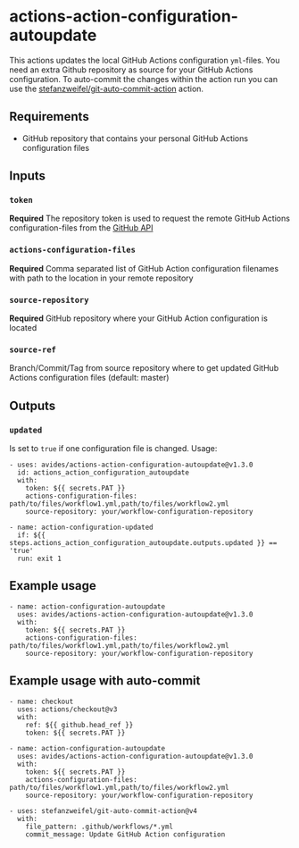 # actions-action-configuration-autoupdate

This actions updates the local GitHub Actions configuration `yml`-files. You need an extra Github repository as source for your GitHub Actions configuration. To auto-commit the changes within the action run you can use the [stefanzweifel/git-auto-commit-action](https://github.com/stefanzweifel/git-auto-commit-action) action.

## Requirements

- GitHub repository that contains your personal GitHub Actions configuration files

## Inputs

### `token`

**Required** The repository token is used to request the remote GitHub Actions configuration-files from the [GitHub API](https://developer.github.com/v3/repos/contents/#get-contents)

### `actions-configuration-files`

**Required** Comma separated list of GitHub Action configuration filenames with path to the location in your remote repository

### `source-repository`

**Required** GitHub repository where your GitHub Action configuration is located

### `source-ref`

Branch/Commit/Tag from source repository where to get updated GitHub Actions configuration files (default: master)

## Outputs

### `updated`

Is set to `true` if one configuration file is changed. Usage:
```
- uses: avides/actions-action-configuration-autoupdate@v1.3.0
  id: actions_action_configuration_autoupdate
  with:
    token: ${{ secrets.PAT }}
    actions-configuration-files: path/to/files/workflow1.yml,path/to/files/workflow2.yml
    source-repository: your/workflow-configuration-repository

- name: action-configuration-updated
  if: ${{ steps.actions_action_configuration_autoupdate.outputs.updated }} == 'true'
  run: exit 1
```

## Example usage
```
- name: action-configuration-autoupdate
  uses: avides/actions-action-configuration-autoupdate@v1.3.0
  with:
    token: ${{ secrets.PAT }}
    actions-configuration-files: path/to/files/workflow1.yml,path/to/files/workflow2.yml
    source-repository: your/workflow-configuration-repository
```

## Example usage with auto-commit
```
- name: checkout
  uses: actions/checkout@v3
  with:
    ref: ${{ github.head_ref }}
    token: ${{ secrets.PAT }}

- name: action-configuration-autoupdate
  uses: avides/actions-action-configuration-autoupdate@v1.3.0
  with:
    token: ${{ secrets.PAT }}
    actions-configuration-files: path/to/files/workflow1.yml,path/to/files/workflow2.yml
    source-repository: your/workflow-configuration-repository

- uses: stefanzweifel/git-auto-commit-action@v4
  with:
    file_pattern: .github/workflows/*.yml
    commit_message: Update GitHub Action configuration
```
